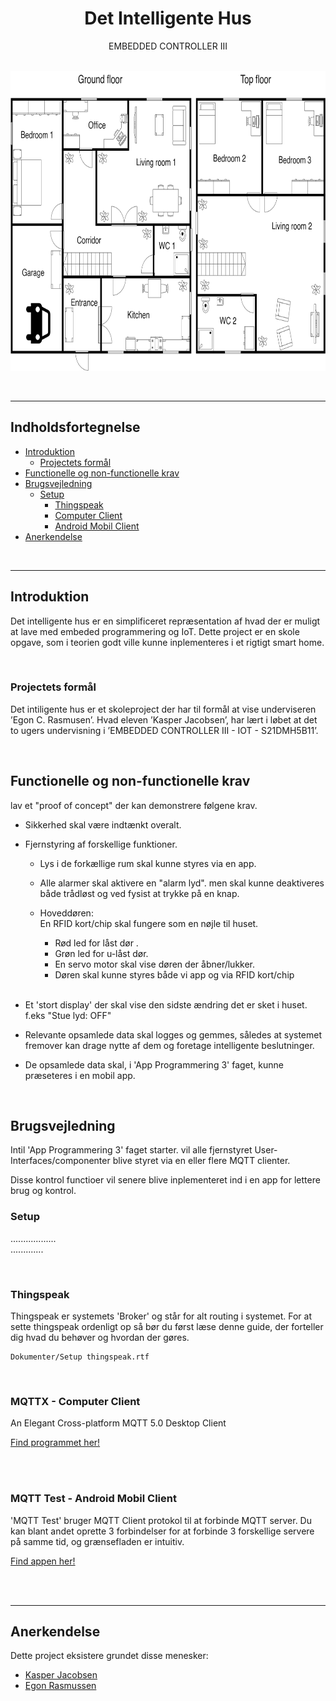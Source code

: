 <!-- PROJECT LOGO -->
<div align="center">
  <h1>Det Intelligente Hus</h1>
  <p>EMBEDDED CONTROLLER III</p><br />

  <img src="Billeder/Floor plan.png" alt="Floor plan" width="720" height="480">
</div>

<p>
<br/>
</p>

___

## Indholdsfortegnelse

* [Introduktion](#Introduktion)
    * [Projectets formål](#Projectets-formål)
* [Functionelle og non-functionelle krav](#Functionelle-og-non-functionelle-krav)
* [Brugsvejledning](#Brugsvejledning)
    * [Setup](#Setup)
        * [Thingspeak](#Thingspeak)
        * [Computer Client](#MQTTX---Computer-Client)
        * [Android Mobil Client](#MQTT-Test---Android-Mobil-Client)
* [Anerkendelse](#Anerkendelse)

<p>
<br/>
</p>

___

## Introduktion

Det intelligente hus er en simplificeret repræsentation af hvad der er muligt at lave med embeded programmering og IoT. Dette project er en skole opgave, som i teorien godt ville kunne inplementeres i et rigtigt smart home. 

<p>
<br/>
</p>

### Projectets formål

Det intiligente hus er et skoleproject der har til formål at vise underviseren ’Egon C. Rasmusen’. Hvad eleven ’Kasper Jacobsen’, har lært i løbet at det to ugers undervisning i ’EMBEDDED CONTROLLER III - IOT - S21DMH5B11’.

<p>
<br/>
</p>

## Functionelle og non-functionelle krav

lav et "proof of concept" der kan demonstrere følgene krav. 

* Sikkerhed skal være indtænkt overalt.

* Fjernstyring af forskellige funktioner.

    * Lys i de forkællige rum skal kunne styres via en app.

    * Alle alarmer skal aktivere en "alarm lyd". men skal kunne deaktiveres både trådløst og ved fysist at trykke på en knap.

    * Hoveddøren: <br/>
    En RFID kort/chip skal fungere som en nøjle til huset. 
        * Rød led for låst dør .
        * Grøn led for u-låst dør.
        * En servo motor skal vise døren der åbner/lukker.
        * Døren skal kunne styres både vi app og via RFID kort/chip
        <br/>

* Et 'stort display' der skal vise den sidste ændring det er sket i huset. f.eks "Stue lyd: OFF"

* Relevante opsamlede data skal logges og gemmes, således at systemet fremover kan drage nytte af dem og foretage intelligente beslutninger.

* De opsamlede data skal, i 'App Programmering 3' faget, kunne præseteres i en mobil app.

<p>
<br/>
</p>

## Brugsvejledning

Intil 'App Programmering 3' faget starter. vil alle fjernstyret User-Interfaces/componenter blive styret via en eller flere MQTT clienter. 

Disse kontrol functioer vil senere blive inplementeret ind i en app for lettere brug og kontrol.

### Setup
..................<br/>
.............<br/>

<p>
<br/>
</p>

### Thingspeak
Thingspeak er systemets 'Broker' og står for alt routing i systemet. 
For at sette thingspeak ordenligt op så bør du først læse denne guide, der forteller dig hvad du behøver og hvordan der gøres. <br/> 
```
Dokumenter/Setup thingspeak.rtf
```
<p>
<br/>
</p>

### MQTTX - Computer Client
An Elegant Cross-platform MQTT 5.0 Desktop Client<br/>

[Find programmet her!](https://mqttx.app/)

<p>
<br/><br/>
</p>


### MQTT Test - Android Mobil Client
'MQTT Test' bruger MQTT Client protokol til at forbinde MQTT server. Du kan blant andet oprette 3 forbindelser for at forbinde 3 forskellige servere på samme tid, og grænsefladen er intuitiv.<br/>

[Find appen her!](https://play.google.com/store/apps/details?id=org.thinhlt.mqtttesttool&hl=da&gl=US)

<p>
<br/><br/>
</p>

___

## Anerkendelse

Dette project eksistere grundet disse menesker:

* [Kasper Jacobsen](https://github.com/Moonshine42tech)
* [Egon Rasmussen](https://github.com/EgonRasmussen)

